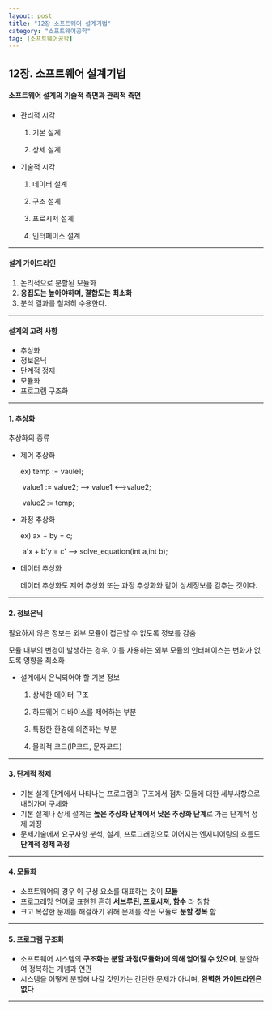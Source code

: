 ```yaml
---
layout: post
title: "12장 소프트웨어 설계기법"
category: "소프트웨어공학"
tag: [소프트웨어공학]
---
```


## 12장. 소프트웨어 설계기법

#### 소프트웨어 설계의 기술적 측면과 관리적 측면

- 관리적 시각

  1) 기본 설계

  2) 상세 설계

- 기술적 시각

  1) 데이터 설계

  2) 구조 설계

  3) 프로시저 설계

  4) 인터페이스 설계

---

#### 설계 가이드라인

1. 논리적으로 분할된 모듈화
2. **응집도는 높아야하며, 결합도는 최소화**
3. 분석 결과를 철저히 수용한다.

---

#### 설계의 고려 사항

- 추상화
- 정보은닉
- 단계적 정제
- 모듈화
- 프로그램 구조화

---

#### 1. 추상화

추상화의 종류

- 제어 추상화

  ex) temp := vaule1;

  ​      value1 := value2; 		——>	value1 <—>value2;

  ​     value2 := temp;

- 과정 추상화

  ex) ax + by = c;

  ​      a'x + b'y = c'			——>     solve_equation(int a,int b);

- 데이터 추상화

  데이터 추상화도 제어 추상화 또는 과정 추상화와 같이 상세정보를 감추는 것이다.

---

#### 2. 정보은닉

필요하지 않은 정보는 외부 모듈이 접근할 수 없도록 정보를 감춤

모듈 내부의 변경이 발생하는 경우, 이를 사용하는 외부 모듈의 인터페이스는 변화가 없도록 영향을 최소화

- 설계에서 은닉되어야 할 기본 정보

  1) 상세한 데이터 구조

  2) 하드웨어 디바이스를 제어하는 부분

  3) 특정한 환경에 의존하는 부분

  4) 물리적 코드(IP코드, 문자코드)

---

#### 3. 단계적 정제

- 기본 설계 단계에서 나타나는 프로그램의 구조에서 점차 모듈에 대한 세부사항으로 내려가며 구체화
- 기본 설계나 상세 설계는 **높은 추상화 단계에서 낮은 추상화 단계**로 가는 단계적 정제 과정
- 문제기술에서 요구사항 분석, 설계, 프로그래밍으로 이어지는 엔지니어링의 흐름도 **단계적 정제 과정**

---

#### 4. 모듈화

- 소프트웨어의 경우 이 구셩 요소를 대표하는 것이 **모듈**
- 프로그래밍 언어로 표현한 흔히 **서브루틴, 프로시져, 함수** 라 칭함
- 크고 복잡한 문제를 해결하기 위해 문제를 작은 모듈로 **분할 정복** 함

---

#### 5. 프로그램 구조화

- 소프트웨어 시스템의 **구조화는 분할 과정(모듈화)에 의해 얻어질 수 있으며**, 분할하여 정복하는 개념과 연관
- 시스템을 어떻게 분할해 나갈 것인가는 간단한 문제가 아니며, **완벽한 가이드라인은 없다**

---



 